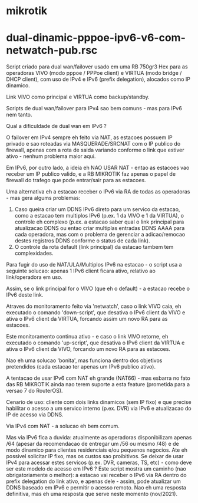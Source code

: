 # mikrotik

# dual-dinamic-pppoe-ipv6-v6-com-netwatch-pub.rsc

Script criado para dual wan/failover usado em uma RB 750gr3 Hex para as operadoras VIVO (modo pppoe / PPPoe client) e VIRTUA (modo bridge / DHCP client), com uso de IPv4 e IPv6 (prefix delegation), alocados como IP dinamico.

Link VIVO como principal e VIRTUA como backup/standby.

Scripts de dual wan/failover para IPv4 sao bem comuns - mas para IPv6 nem tanto.

Qual a dificuldade de dual wan em IPv6 ?

O failover em IPv4 sempre eh feito via NAT, as estacoes possuem IP privado e sao roteadas via MASQUERADE/SRCNAT com o IP publico do firewall, apenas com a rota de saida variando conforme o link que estiver ativo - nenhum problema maior aqui.

Em IPv6, por outro lado, a ideia eh NAO USAR NAT - entao as estacoes vao receber um IP publico valido, e a RB MIKROTIK faz apenas o papel de firewall do trafego que pode entrar/sair para as estacoes.

Uma alternativa eh a estacao receber o IPv6 via RA de todas as operadoras - mas gera algums problemas:
1) Caso queira criar um DDNS IPv6 direto para um servico da estacao, como a estacao tem multiplos IPv6 (p.ex. 1 da VIVO e 1 da VIRTUA), o controle eh complexo (p.ex. a estacao saber qual o link principal para atualizacao DDNS ou entao criar multiplas entradas DDNS AAAA para cada operadora, mas com o problema de gerenciar a adicao/remocao destes registros DDNS conforme o status de cada link).
2) O controle da rota default (link principal) da estacao tambem tem complexidades.

Para fugir do uso de NAT/ULA/Multiplos IPv6 na estacao - o script usa a seguinte solucao: apenas 1 IPv6 client ficara ativo, relativo ao link/operadora em uso.

Assim, se o link principal for o VIVO (que eh o default) - a estacao recebe o IPv6 deste link.

Atraves do monitoramento feito via 'netwatch', caso o link VIVO caia, eh executado o comando 'down-script', que desativa o IPv6 client da VIVO e ativa o IPv6 client da VIRTUA, forcando assim um novo RA para as estacoes.

Este monitoramento continua ativo - e caso o link VIVO retorne, eh executado o comando 'up-script', que desativa o IPv6 client da VIRTUA e ativa o IPv6 client da VIVO, forcando um novo RA para as estacoes.

Nao eh uma solucao 'bonita', mas funciona dentro dos objetivos pretendidos (cada estacao ter apenas um IPv6 publico ativo).

A tentacao de usar IPv6 com NAT eh grande (NAT66) - mas esbarra no fato das RB MIKROTIK ainda nao terem suporte a esta feature (prometida para a versao 7 do RouterOS).

Cenario de uso: cliente com dois links dinamicos (sem IP fixo) e que precise habilitar o acesso a um servico interno (p.ex. DVR) via IPv6 e atualizacao do IP de acesso via DDNS.

Via IPv4 com NAT - a solucao eh bem comum.

Mas via IPv6 fica a duvida: atualmente as operadoras disponibilizam apenas /64 (apesar da recomendacao de entregar um /56 ou mesmo /48) e de modo dinamico para clientes residenciais e/ou pequenos negocios. Ate eh possivel solicitar IP fixo, mas os custos sao proibitivos. Se deixar de usar IPv4 para acessar estes servicos (p.ex. DVR, cameras, TS, etc) - como deve ser este modelo de acesso em IPv6 ? Este script mostra um caminho (nao obrigatoriamente o melhor): a estacao vai receber o IPv6 via RA dentro do prefix delegation do link ativo, e apenas dele - assim, pode atualizar um DDNS baseado em IPv6 e permitir o acesso remoto. Nao eh uma resposta definitiva, mas eh uma resposta que serve neste momento (nov/2021).
